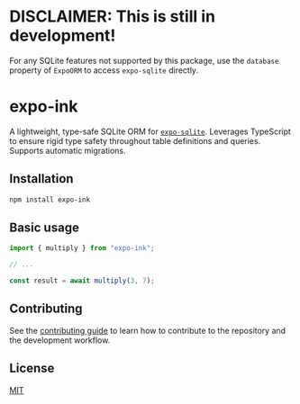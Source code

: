 # DISCLAIMER: This is still in development!

For any SQLite features not supported by this package, use the `database` property of `ExpoORM` to access `expo-sqlite` directly.

# expo-ink

A lightweight, type-safe SQLite ORM for [`expo-sqlite`](https://www.npmjs.com/package/expo-sqlite). Leverages TypeScript to ensure rigid type safety throughout table definitions and queries. Supports automatic migrations.

## Installation

```sh
npm install expo-ink
```

## Basic usage

```js
import { multiply } from "expo-ink";

// ...

const result = await multiply(3, 7);
```

## Contributing

See the [contributing guide](CONTRIBUTING.md) to learn how to contribute to the repository and the development workflow.

## License

[MIT](https://en.wikipedia.org/wiki/MIT_License)
